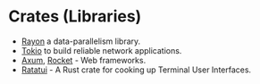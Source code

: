 # Crates (Libraries)

* [Rayon](https://docs.rs/rayon/latest/rayon/) a data-parallelism library.
* [Tokio](https://tokio.rs/) to build reliable network applications.
* [Axum](https://docs.rs/axum/latest/axum/), [Rocket](https://rocket.rs/) - Web frameworks.
* [Ratatui](https://ratatui.rs/) - A Rust crate for cooking up Terminal User Interfaces.


